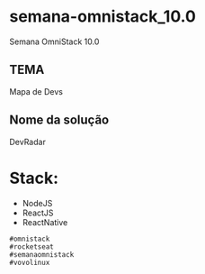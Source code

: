 # semana-omnistack_10.0
Semana OmniStack 10.0

## TEMA
Mapa de Devs

## Nome da solução
DevRadar

# Stack:
- NodeJS
- ReactJS
- ReactNative

```
#omnistack
#rocketseat 
#semanaomnistack
#vovolinux
```

